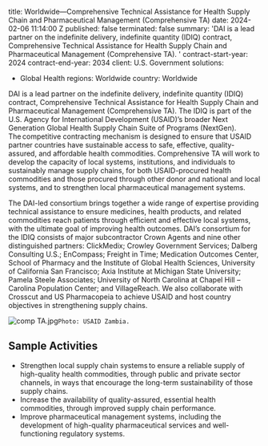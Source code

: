 
title: Worldwide—Comprehensive Technical Assistance for Health Supply Chain and Pharmaceutical
  Management (Comprehensive TA)
date: 2024-02-06 11:14:00 Z
published: false
terminated: false
summary: 'DAI is a lead partner on the indefinite delivery, indefinite quantity (IDIQ)
  contract, Comprehensive Technical Assistance for Health Supply Chain and Pharmaceutical
  Management (Comprehensive TA). '
contract-start-year: 2024
contract-end-year: 2034
client: U.S. Government
solutions:
- Global Health
regions: Worldwide
country: Worldwide


DAI is a lead partner on the indefinite delivery, indefinite quantity (IDIQ) contract, Comprehensive Technical Assistance for Health Supply Chain and Pharmaceutical Management (Comprehensive TA). The IDIQ is part of the U.S. Agency for International Development (USAID)’s broader Next Generation Global Health Supply Chain Suite of Programs (NextGen). The competitive contracting mechanism is designed to ensure that USAID partner countries have sustainable access to safe, effective, quality-assured, and affordable health commodities. Comprehensive TA will work to develop the capacity of local systems, institutions, and individuals to sustainably manage supply chains, for both USAID-procured health commodities and those procured through other donor and national and local systems, and to strengthen local pharmaceutical management systems.

The DAI-led consortium brings together a wide range of expertise providing technical assistance to ensure medicines, health products, and related commodities reach patients through efficient and effective local systems, with the ultimate goal of improving health outcomes. DAI’s consortium for the IDIQ consists of major subcontractor Crown Agents and nine other distinguished partners: ClickMedix; Crowley Government Services; Dalberg Consulting U.S.; EnCompass; Freight in Time; Medication Outcomes Center, School of Pharmacy and the Institute of Global Health Sciences, University of California San Francisco; Axia Institute at Michigan State University; Pamela Steele Associates; University of North Carolina at Chapel Hill – Carolina Population Center; and VillageReach. We also collaborate with Crosscut and US Pharmacopeia to achieve USAID and host country objectives in strengthening supply chains.

![comp TA.jpg](/uploads/comp%20TA.jpg)`Photo: USAID Zambia.`

## Sample Activities

* Strengthen local supply chain systems to ensure a reliable supply of high-quality health commodities, through public and private sector channels, in ways that encourage the long-term sustainability of those supply chains.
* Increase the availability of quality-assured, essential health commodities, through improved supply chain performance.
* Improve pharmaceutical management systems, including the development of high-quality pharmaceutical services and well-functioning regulatory systems.
